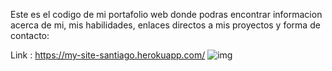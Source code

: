 
Este es el codigo de mi portafolio web donde podras encontrar informacion acerca de mi, mis habilidades, enlaces directos a mis proyectos y forma de contacto:


Link : https://my-site-santiago.herokuapp.com/
![img](https://user-images.githubusercontent.com/64671549/142655973-333a00c0-f103-4be3-9bae-d90d5f404162.jpg)

